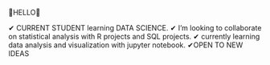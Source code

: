 👋HELLO👋

 ✔ CURRENT STUDENT learning DATA SCIENCE.
 ✔ I’m looking to collaborate on statistical analysis with R projects and SQL projects.
 ✔ currently learning data analysis and visualization with jupyter notebook.
 ✔OPEN TO NEW IDEAS
 
                 
          



